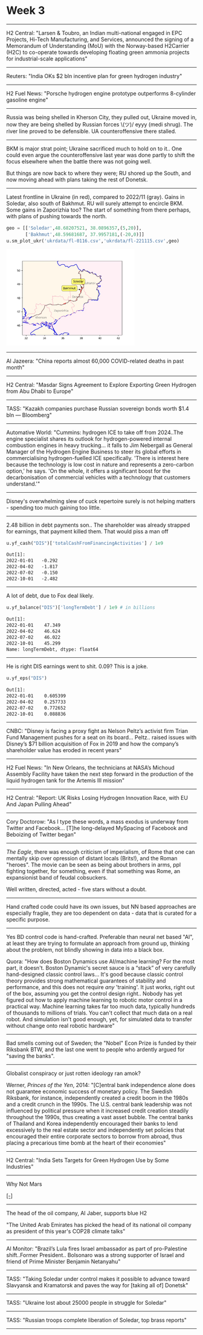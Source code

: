 # Week 3

---

H2 Central: "Larsen & Toubro, an Indian multi-national engaged in EPC
Projects, Hi-Tech Manufacturing, and Services, announced the signing
of a Memorandum of Understanding (MoU) with the Norway-based H2Carrier
(H2C) to co-operate towards developing floating green ammonia projects
for industrial-scale applications"

---

Reuters: "India OKs $2 bln incentive plan for green hydrogen industry"

---

H2 Fuel News: "Porsche hydrogen engine prototype outperforms
8-cylinder gasoline engine"

---

Russia was being shelled in Kherson City, they pulled out, Ukraine
moved in, now they are being shelled by Russian forces \\(ツ)/ eyyy
(medi shrug). The river line proved to be defensible. UA
counteroffensive there stalled.

---

BKM is major strat point; Ukraine sacrificed much to hold on to it..
One could even argue the counteroffensive last year was done partly to
shift the focus elsewhere when the battle there was not going well.

But things are now back to where they were; RU shored up the South, 
and now moving ahead with plans taking the rest of Donetsk.

---

Latest frontline in Ukraine (in red), compared to 2022/11
(gray). Gains in Soledar, also south of Bakhmut. RU will surely
attempt to encircle BKM. Some gains in Zaporizhia too?  The start of
something from there perhaps, with plans of pushing towards the north.

```python
geo = [['Soledar',48.68207521, 38.0896357,(5,20)],
       ['Bakhmut',48.59681687, 37.9957181,(-20,0)]]
u.sm_plot_ukr('ukrdata/fl-0116.csv','ukrdata/fl-221115.csv',geo)
```

<img width="340" src="ukr-1.jpg"/>

---

Al Jazeera: "China reports almost 60,000 COVID-related deaths in past
month"

---

H2 Central: "Masdar Signs Agreement to Explore Exporting Green
Hydrogen from Abu Dhabi to Europe"

---

TASS: "Kazakh companies purchase Russian sovereign bonds worth $1.4
bln — Bloomberg"

---

Automative World: "Cummins: hydrogen ICE to take off from 2024..The
engine specialist shares its outlook for hydrogen-powered internal
combustion engines in heavy trucking... it falls to Jim Nebergall as
General Manager of the Hydrogen Engine Business to steer its global
efforts in commercialising hydrogen-fuelled ICE specifically. 'There
is interest here because the technology is low cost in nature and
represents a zero-carbon option,' he says. 'On the whole, it offers a
significant boost for the decarbonisation of commercial vehicles with
a technology that customers understand.'"

---

Disney's overwhelming slew of cuck repertoire surely is not helping
matters - spending too much gaining too little.

---

2.48 billion in debt payments son.. The shareholder was already
strapped for earnings, that payment killed them. That would piss a man
off

```python
u.yf_cash("DIS")['totalCashFromFinancingActivities'] / 1e9
```

```text
Out[1]: 
2022-01-01   -0.292
2022-04-02   -1.817
2022-07-02   -0.150
2022-10-01   -2.482
```

---

A lot of debt, due to Fox deal likely.

```python
u.yf_balance("DIS")['longTermDebt'] / 1e9 # in billions
```

```text
Out[1]: 
2022-01-01    47.349
2022-04-02    46.624
2022-07-02    46.022
2022-10-01    45.299
Name: longTermDebt, dtype: float64
```

---

He is right DIS earnings went to shit. 0.09? This is a joke.


```python
u.yf_eps("DIS")
```

```text
Out[1]: 
2022-01-01    0.605399
2022-04-02    0.257733
2022-07-02    0.772652
2022-10-01    0.088836
```

---

CNBC: "Disney is facing a proxy fight as Nelson Peltz’s activist firm
Trian Fund Management pushes for a seat on its board... Peltz.. raised
issues with Disney’s $71 billion acquisition of Fox in 2019 and how
the company’s shareholder value has eroded in recent years"

---

H2 Fuel News: "In New Orleans, the technicians at NASA’s Michoud
Assembly Facility have taken the next step forward in the production
of the liquid hydrogen tank for the Artemis III mission"

---

H2 Central: "Report: UK Risks Losing Hydrogen Innovation Race, with EU
And Japan Pulling Ahead"

---

Cory Doctorow: "As I type these words, a mass exodus is underway from
Twitter and Facebook... [T]he long-delayed MySpacing of Facebook and
Beboizing of Twitter began"

---

*The Eagle*, there was enough criticism of imperialism, of Rome that
one can mentally skip over opression of distant locals (Brits!), and
the Roman "heroes". The movie can be seen as being about brothers in
arms, ppl fighting together, for something, even if that something was
Rome, an expansionist band of feudal cobsuckers.

Well written, directed, acted - five stars without a doubt.

---

Hand crafted code could have its own issues, but NN based approaches
are especially fragile, they are too dependent on data - data that is
curated for a specific purpose.

---

Yes BD control code is hand-crafted. Preferable than neural net based
"AI", at least they are trying to formulate an approach from ground
up, thinking about the problem, not blindly showing in data into a
black box.

Quora: "How does Boston Dynamics use AI/machine learning? For the most
part, it doesn't. Boston Dynamic's secret sauce is a “stack” of very
carefully hand-designed classic control laws... It's good because
classic control theory provides strong mathematical guarantees of
stability and performance, and this does not require *any*
'training'. It just works, right out of the box, assuming you get the
control design right.. Nobody has yet figured out how to apply machine
learning to robotic motor control in a practical way. Machine learning
takes far too much data, typically hundreds of thousands to millions
of trials. You can't collect that much data on a real robot. And
simulation isn't good enough, yet, for simulated data to transfer
without change onto real robotic hardware"

---

Bad smells coming out of Sweden; the "Nobel" Econ Prize is funded by
their Riksbank BTW, and the last one went to people who ardently
argued for "saving the banks".

---

Globalist conspiracy or just rotten ideology ran amok?

Werner, *Princes of the Yen*, 2014: "[C]entral bank independence alone
does not guarantee economic success of monetary policy. The Swedish
Riksbank, for instance, independently created a credit boom in the
1980s and a credit crunch in the 1990s. The U.S. central bank
leadership was not influenced by political pressure when it increased
credit creation steadily throughout the 1990s, thus creating a vast
asset bubble. The central banks of Thailand and Korea independently
encouraged their banks to lend excessively to the real estate sector
and independently set policies that encouraged their entire corporate
sectors to borrow from abroad, thus placing a precarious time bomb at
the heart of their economies"

---

H2 Central: "India Sets Targets for Green Hydrogen Use by Some Industries"

---

Why Not Mars

[[-]](https://idlewords.com/2023/1/why_not_mars.htm)

---

The head of the oil company, Al Jaber, supports blue H2
	
"The United Arab Emirates has picked the head of its national oil
company as president of this year's COP28 climate talks"

---

Al Monitor: "Brazil’s Lula fires Israel ambassador as part of
pro-Palestine shift..Former President.. Bolsonaro was a strong
supporter of Israel and friend of Prime Minister Benjamin Netanyahu"

---

TASS: "Taking Soledar under control makes it possible to advance
toward Slavyansk and Kramatorsk and paves the way for [taking all of]
Donetsk"

---

TASS: "Ukraine lost about 25000 people in struggle for Soledar"

---

TASS: "Russian troops complete liberation of Soledar, top brass
reports"

---
